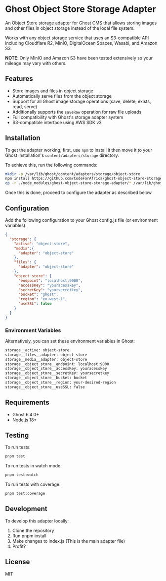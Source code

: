 # Ghost Object Store Storage Adapter

An Object Store storage adapter for Ghost CMS that allows storing images and other files in object storage instead of the local file system.

Works with any object storage service that uses an S3-compatible API including Cloudflare R2, MinIO, DigitalOcean Spaces, Wasabi, and Amazon S3.

**NOTE**: Only MinIO and Amazon S3 have been tested extensively so your mileage may vary with others.


## Features

- Store images and files in object storage
- Automatically serve files from the object storage
- Support for all Ghost image storage operations (save, delete, exists, read, serve)
- Additionally supports the `saveRaw` operation for raw file uploads
- Full compatibility with Ghost's storage adapter system
- S3-compatible interface using AWS SDK v3


## Installation

To get the adapter working, first, use `npm` to install it then move it to your Ghost installation's `content/adapters/storage` directory.

To achieve this, run the following commands:

```bash
mkdir -p /var/lib/ghost/content/adapters/storage/object-store
npm install https://github.com/CodeForAfrica/ghost-object-store-storage-adapter.git --omit=dev
cp -r ./node_modules/ghost-object-store-storage-adapter/* /var/lib/ghost/content/adapters/storage/object-store
```

Once this is done, proceed to configure the adapter as described below.

## Configuration

Add the following configuration to your Ghost config.js file (or environment variables):

```json
{
  "storage": {
    "active": "object-store",
    "media":{
      "adapter": "object-store"
    },
    "files": {
      "adapter": "object-store"
    },
    "object_store": {
      "endpoint": "localhost:9000",
      "accessKey": "youracesskey",
      "secretKey": "yoursecretkey",
      "bucket": "ghost",
      "region": "eu-west-1",
      "useSSL": false
    }
  }
}
```


### Environment Variables

Alternatively, you can set these environment variables in Ghost:

```bash
storage__active: object-store
storage__files__adapter: object-store
storage__media__adapter: object-store
storage__object_store__endpoint: localhost:9000
storage__object_store__accessKey: youracesskey
storage__object_store__secretKey: yoursecretkey
storage__object_store__bucket: bucket
storage__object_store__region: your-desired-region
storage__object_store__useSSL: false
```


## Requirements

- Ghost 6.4.0+
- Node.js 18+


## Testing

To run tests:
```bash
pnpm test
```

To run tests in watch mode:
```bash
pnpm test:watch
```

To run tests with coverage:
```bash
pnpm test:coverage
```


## Development

To develop this adapter locally:

1. Clone the repository
2. Run pnpm install
3. Make changes to index.js (This is the main adapter file)
4. Profit?


## License

MIT
